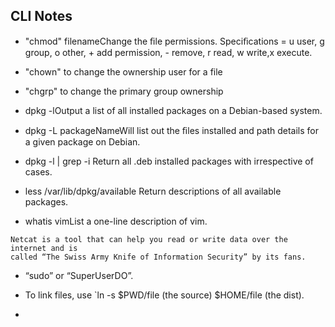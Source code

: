## CLI Notes 

* "chmod" <specification> filenameChange the ﬁle permissions. Speciﬁcations = u user, g group, o other, + add
permission, - remove, r read, w write,x execute.

* "chown" to change the ownership user for a file

* "chgrp" to change the primary group ownership 

* dpkg -lOutput a list of all installed packages on a Debian-based system.
* dpkg -L packageNameWill list out the ﬁles installed and path details for a given package on Debian.
* dpkg -l | grep -i <edit>Return all .deb installed packages with <edit> irrespective of cases.
* less /var/lib/dpkg/available Return descriptions of all available packages.
* whatis vimList a one-line description of vim.

```
Netcat is a tool that can help you read or write data over the internet and is
called “The Swiss Army Knife of Information Security” by its fans.
```
* “sudo” or “SuperUserDO”.
* To link files, use `ln -s $PWD/file (the source) $HOME/file (the dist).
 
*  








































